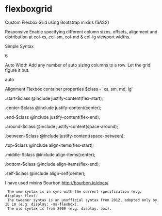 # flexboxgrid

Custom Flexbox Grid using Bootstrap mixins (SASS)

Responsive
Enable specifying different column sizes, offsets, alignment and distribution at col-xs, col-sm, col-md & col-lg viewport widths.

Simple Syntax
<div class="row">
    <div class="col-xs-offset-6 col-xs-6">
        <div class="content-box">6</div>
    </div>
</div>

Auto Width
Add any number of auto sizing columns to a row. Let the grid figure it out.
<div class="row">
    <div class="col-xs">
        <div class="content-box">auto</div>
    </div>
</div>

Alignment
Flexbox container properties
$class - 'xs, sm, md, lg'

.start-$class
@include justify-content(flex-start);

.center-$class
@include justify-content(center);

.end-$class
@include justify-content(flex-end);

.around-$class
@include justify-content(space-around);

.between-$class
@include justify-content(space-between);

.top-$class
@include align-items(flex-start);

.middle-$class
@include align-items(center);

.bottom-$class
@include align-items(flex-end);

.self-$class
@include align-self(center);


 I have used mixins Bourbon http://bourbon.io/docs/

     The new syntax is in sync with the current specification (e.g. display: flex).
     The tweener syntax is an unofficial syntax from 2012, adopted only by IE 10 (e.g. display: -ms-flexbox).
     The old syntax is from 2009 (e.g. display: box).

